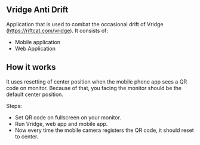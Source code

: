 ## Vridge Anti Drift

Application that is used to combat the occasional drift of Vridge (https://riftcat.com/vridge).
It consists of:
 - Mobile application
 - Web Application

## How it works

It uses resetting of center position when the mobile phone app sees a QR code on monitor.
Because of that, you facing the monitor should be the default center position.

Steps:
 - Set QR code on fullscreen on your monitor.
 - Run Vridge, web app and mobile app.
 - Now every time the mobile camera registers the QR code, it should reset to center.

